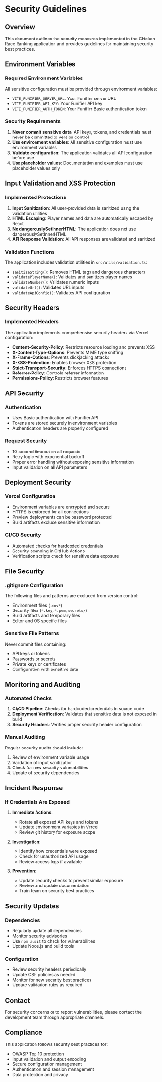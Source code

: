 # Security Guidelines

## Overview

This document outlines the security measures implemented in the Chicken Race Ranking application and provides guidelines for maintaining security best practices.

## Environment Variables

### Required Environment Variables

All sensitive configuration must be provided through environment variables:

- `VITE_FUNIFIER_SERVER_URL`: Your Funifier server URL
- `VITE_FUNIFIER_API_KEY`: Your Funifier API key
- `VITE_FUNIFIER_AUTH_TOKEN`: Your Funifier Basic authentication token

### Security Requirements

1. **Never commit sensitive data**: API keys, tokens, and credentials must never be committed to version control
2. **Use environment variables**: All sensitive configuration must use environment variables
3. **Validate configuration**: The application validates all API configuration before use
4. **Use placeholder values**: Documentation and examples must use placeholder values only

## Input Validation and XSS Protection

### Implemented Protections

1. **Input Sanitization**: All user-provided data is sanitized using the validation utilities
2. **HTML Escaping**: Player names and data are automatically escaped by React
3. **No dangerouslySetInnerHTML**: The application does not use dangerouslySetInnerHTML
4. **API Response Validation**: All API responses are validated and sanitized

### Validation Functions

The application includes validation utilities in `src/utils/validation.ts`:

- `sanitizeString()`: Removes HTML tags and dangerous characters
- `validatePlayerName()`: Validates and sanitizes player names
- `validateNumber()`: Validates numeric inputs
- `validateUrl()`: Validates URL inputs
- `validateApiConfig()`: Validates API configuration

## Security Headers

### Implemented Headers

The application implements comprehensive security headers via Vercel configuration:

- **Content-Security-Policy**: Restricts resource loading and prevents XSS
- **X-Content-Type-Options**: Prevents MIME type sniffing
- **X-Frame-Options**: Prevents clickjacking attacks
- **X-XSS-Protection**: Enables browser XSS protection
- **Strict-Transport-Security**: Enforces HTTPS connections
- **Referrer-Policy**: Controls referrer information
- **Permissions-Policy**: Restricts browser features

## API Security

### Authentication

- Uses Basic authentication with Funifier API
- Tokens are stored securely in environment variables
- Authentication headers are properly configured

### Request Security

- 10-second timeout on all requests
- Retry logic with exponential backoff
- Proper error handling without exposing sensitive information
- Input validation on all API parameters

## Deployment Security

### Vercel Configuration

- Environment variables are encrypted and secure
- HTTPS is enforced for all connections
- Preview deployments can be password protected
- Build artifacts exclude sensitive information

### CI/CD Security

- Automated checks for hardcoded credentials
- Security scanning in GitHub Actions
- Verification scripts check for sensitive data exposure

## File Security

### .gitignore Configuration

The following files and patterns are excluded from version control:

- Environment files (`.env*`)
- Security files (`*.key`, `*.pem`, `secrets/`)
- Build artifacts and temporary files
- Editor and OS specific files

### Sensitive File Patterns

Never commit files containing:
- API keys or tokens
- Passwords or secrets
- Private keys or certificates
- Configuration with sensitive data

## Monitoring and Auditing

### Automated Checks

1. **CI/CD Pipeline**: Checks for hardcoded credentials in source code
2. **Deployment Verification**: Validates that sensitive data is not exposed in build
3. **Security Headers**: Verifies proper security header configuration

### Manual Auditing

Regular security audits should include:

1. Review of environment variable usage
2. Validation of input sanitization
3. Check for new security vulnerabilities
4. Update of security dependencies

## Incident Response

### If Credentials Are Exposed

1. **Immediate Actions**:
   - Rotate all exposed API keys and tokens
   - Update environment variables in Vercel
   - Review git history for exposure scope

2. **Investigation**:
   - Identify how credentials were exposed
   - Check for unauthorized API usage
   - Review access logs if available

3. **Prevention**:
   - Update security checks to prevent similar exposure
   - Review and update documentation
   - Train team on security best practices

## Security Updates

### Dependencies

- Regularly update all dependencies
- Monitor security advisories
- Use `npm audit` to check for vulnerabilities
- Update Node.js and build tools

### Configuration

- Review security headers periodically
- Update CSP policies as needed
- Monitor for new security best practices
- Update validation rules as required

## Contact

For security concerns or to report vulnerabilities, please contact the development team through appropriate channels.

## Compliance

This application follows security best practices for:

- OWASP Top 10 protection
- Input validation and output encoding
- Secure configuration management
- Authentication and session management
- Data protection and privacy